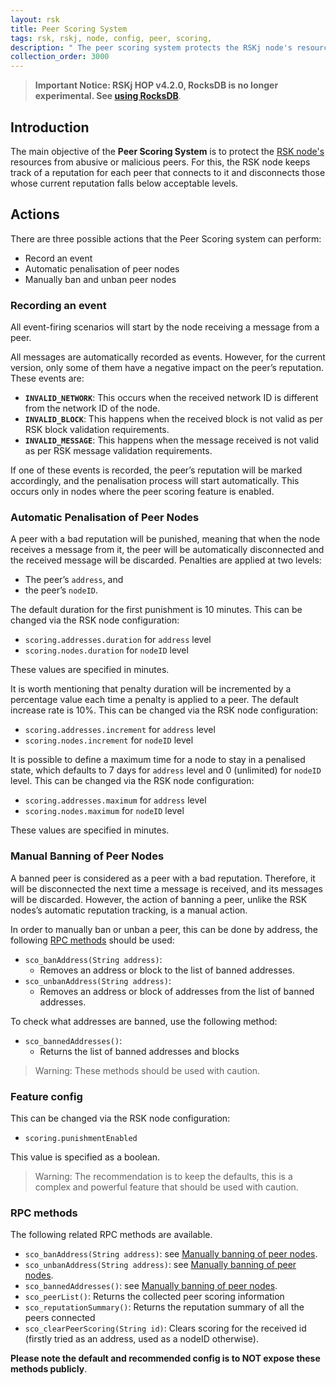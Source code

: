 ```yaml
---
layout: rsk
title: Peer Scoring System
tags: rsk, rskj, node, config, peer, scoring, 
description: " The peer scoring system protects the RSKj node's resources from abusive or malicious peers"
collection_order: 3000
---
```


> **Important Notice: RSKj HOP v4.2.0, RocksDB is no longer experimental. See [using RocksDB](/rsk/node/configure/#using-rocksdb)**.

## Introduction

The main objective of the **Peer Scoring System** is to protect the [RSK node's](/rsk/node/) resources from abusive or malicious peers.
For this, the RSK node keeps track of
a reputation for each peer that connects to it
and disconnects those whose current reputation
falls below acceptable levels.

## Actions

There are three possible actions that the Peer Scoring system can perform:

- Record an event
- Automatic penalisation of peer nodes
- Manually ban and unban peer nodes

### Recording an event

All event-firing scenarios will start by the node receiving a message from a peer.

All messages are automatically recorded as events.
However, for the current version,
only some of them have a negative impact
on the peer’s reputation.
These events are:

- **`INVALID_NETWORK`**: This occurs when the received network ID is different from the network ID of the node.
- **`INVALID_BLOCK`**: This happens when the received block is not valid as per RSK block validation requirements.
- **`INVALID_MESSAGE`**: This happens when the message received is not valid as per RSK message validation requirements.

If one of these events is recorded,
the peer’s reputation will be marked accordingly,
and the penalisation process will start automatically.
This occurs only in nodes where the peer scoring feature is enabled.

### Automatic Penalisation of Peer Nodes

A peer with a bad reputation will be punished,
meaning that when the node receives a message from it,
the peer will be automatically disconnected
and the received message will be discarded.
Penalties are applied at two levels:

- The peer’s `address`, and
- the peer’s `nodeID`.

The default duration for the first punishment is 10 minutes.
This can be changed via the RSK node configuration:

- `scoring.addresses.duration` for `address` level
- `scoring.nodes.duration` for `nodeID` level

These values are specified in minutes.

It is worth mentioning that penalty duration
will be incremented by a percentage value
each time a penalty is applied to a peer.
The default increase rate is 10%.
This can be changed via the RSK node configuration:

- `scoring.addresses.increment` for `address` level
- `scoring.nodes.increment` for `nodeID` level

It is possible to define a maximum time for a node to stay in a penalised state,
which defaults to 7 days for `address` level and 0 (unlimited) for `nodeID` level.
This can be changed via the RSK node configuration:

- `scoring.addresses.maximum` for `address` level
- `scoring.nodes.maximum` for `nodeID` level

These values are specified in minutes.

### Manual Banning of Peer Nodes

A banned peer is considered as a peer with a bad reputation.
Therefore, it will be disconnected the next time a message is received,
and its messages will be discarded.
However, the action of banning a peer,
unlike the RSK nodes’s automatic reputation tracking,
is a manual action.

In order to manually ban or unban a peer, this can be done by address,
the following [RPC methods](/rsk/node/architecture/json-rpc/) should be used:

- `sco_banAddress(String address)`: 
    - Removes an address or block to the list of banned addresses.
- `sco_unbanAddress(String address)`: 
    - Removes an address or block of addresses from the list of banned addresses.

To check what addresses are banned, use the following method:

- `sco_bannedAddresses()`: 
    - Returns the list of banned addresses and blocks

> Warning: These methods should be used with caution.

### Feature config

This can be changed via the RSK node configuration:

- `scoring.punishmentEnabled`

This value is specified as a boolean.

> Warning: The recommendation is to keep the defaults, this is a complex and powerful feature that should be used with caution.

### RPC methods

The following related RPC methods are available.
- `sco_banAddress(String address)`: see [Manually banning of peer nodes](#manual-banning-of-peer-nodes).
- `sco_unbanAddress(String address)`: see [Manually banning of peer nodes](#manual-banning-of-peer-nodes).
- `sco_bannedAddresses()`: see [Manually banning of peer nodes](#manual-banning-of-peer-nodes).
- `sco_peerList()`: Returns the collected peer scoring information
- `sco_reputationSummary()`: Returns the reputation summary of all the peers connected
- `sco_clearPeerScoring(String id)`: Clears scoring for the received id (firstly tried as an address, used as a nodeID otherwise).

**Please note the default and recommended config is to NOT expose these methods publicly**.